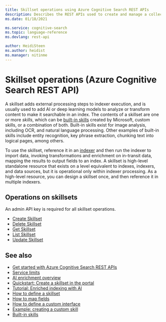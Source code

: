```yaml
---
title: Skillset operations using Azure Cognitive Search REST APIs
description: Describes the REST APIs used to create and manage a collection of cognitive skills used in an Azure Cognitive Search indexer pipeline.
ms.date: 01/18/2021

ms.service: cognitive-search
ms.topic: language-reference
ms.devlang: rest-api

author: HeidiSteen
ms.author: heidist
ms.manager: nitinme
---
```

# Skillset operations (Azure Cognitive Search REST API)

A skillset adds external processing steps to indexer execution, and is usually used to add AI or deep learning models to analyze or transform content to make it searchable in an index. The contents of a skillset are one or more *skills*, which can be [built-in skills](https://docs.microsoft.com/azure/search/cognitive-search-predefined-skills) created by Microsoft, custom skills, or a combination of both.  Built-in skills exist for image analysis, including OCR, and natural language processing. Other examples of built-in skills include entity recognition, key phrase extraction, chunking text into logical pages, among others.

To use the skillset, reference it in an [indexer](create-indexer.md) and then run the indexer to import data, invoking transformations and enrichment on in-transit data, mapping the results to output fields to an index. A skillset is high-level standalone resource that exists on a level equivalent to indexes, indexers, and data sources, but it is operational only within indexer processing. As a high-level resource, you can design a skillset once, and then reference it in multiple indexers. 

## Operations on skillsets

An admin API key is required for all skillset operations.

+ [Create Skillset](create-skillset.md)
+ [Delete Skillset](delete-skillset.md)
+ [Get Skillset](get-skillset.md)
+ [List Skillset](list-skillset.md)
+ [Update Skillset](update-skillset.md) 

## See also  

+ [Get started with Azure Cognitive Search REST APIs](https://docs.microsoft.com/azure/search/search-get-started-rest)   
+ [Service limits](/azure/search//search-limits-quotas-capacity/)   
+ [AI enrichment overview](https://docs.microsoft.com/azure/search/cognitive-search-concept-intro)
+ [Quickstart: Create a skillset in the portal](https://docs.microsoft.com/azure/search/cognitive-search-quickstart-blob)
+ [Tutorial: Enriched indexing with AI](https://docs.microsoft.com/azure/search/cognitive-search-tutorial-blob)
+ [How to define a skillset](https://docs.microsoft.com/azure/search/cognitive-search-defining-skillset)
+ [How to map fields](https://docs.microsoft.com/azure/search/cognitive-search-output-field-mapping)
+ [How to define a custom interface](https://docs.microsoft.com/azure/search/cognitive-search-custom-skill-interface)
+ [Example: creating a custom skill](https://docs.microsoft.com/azure/search/cognitive-search-create-custom-skill-example)
+ [Built-in skills](https://docs.microsoft.com/azure/search/cognitive-search-predefined-skills)
